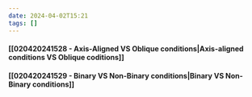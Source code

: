 ```yaml
---
date: 2024-04-02T15:21
tags: []
---
```

#### [[020420241528 - Axis-Aligned VS Oblique conditions|Axis-aligned conditions VS Oblique coditions]]
#### [[020420241529 - Binary VS Non-Binary conditions|Binary VS Non-Binary conditions]]
